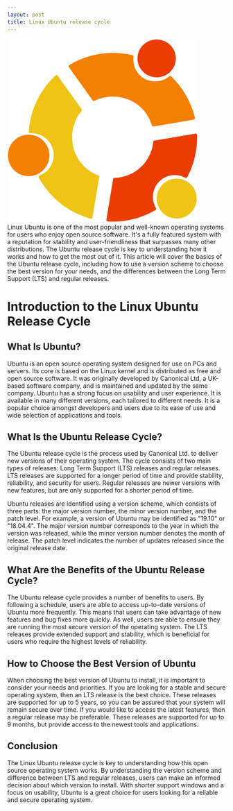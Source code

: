 ```yaml
---
layout: post
title: Linux Ubuntu release cycle
---
```

<div class="row">
    <div class="col-sm-2">
        <img src="/images/linux-ubuntu.png" alt="linux ubuntu logo"/>
    </div>
    <div class="col-sm-10">
        Linux Ubuntu is one of the most popular and well-known operating systems for users who enjoy open source software. It's a fully featured system with a reputation for stability and user-friendliness that surpasses many other distributions. The Ubuntu release cycle is key to understanding how it works and how to get the most out of it. This article will cover the basics of the Ubuntu release cycle, including how to use a version scheme to choose the best version for your needs, and the differences between the Long Term Support (LTS) and regular releases.
    </div>
</div>

# Introduction to the Linux Ubuntu Release Cycle

## What Is Ubuntu?

Ubuntu is an open source operating system designed for use on PCs and servers. Its core is based on the Linux kernel and
is distributed as free and open source software. It was originally developed by Canonical Ltd, a UK-based software
company, and is maintained and updated by the same company. Ubuntu has a strong focus on usability and user experience.
It is available in many different versions, each tailored to different needs. It is a popular choice amongst developers
and users due to its ease of use and wide selection of applications and tools.

## What Is the Ubuntu Release Cycle?

The Ubuntu release cycle is the process used by Canonical Ltd. to deliver new versions of their operating system. The
cycle consists of two main types of releases: Long Term Support (LTS) releases and regular releases. LTS releases are
supported for a longer period of time and provide stability, reliability, and security for users. Regular releases are
newer versions with new features, but are only supported for a shorter period of time.

Ubuntu releases are identified using a version scheme, which consists of three parts: the major version number, the
minor version number, and the patch level. For example, a version of Ubuntu may be identified as "19.10" or "18.04.4".
The major version number corresponds to the year in which the version was released, while the minor version number
denotes the month of release. The patch level indicates the number of updates released since the original release date.

## What Are the Benefits of the Ubuntu Release Cycle?

The Ubuntu release cycle provides a number of benefits to users. By following a schedule, users are able to access
up-to-date versions of Ubuntu more frequently. This means that users can take advantage of new features and bug fixes
more quickly. As well, users are able to ensure they are running the most secure version of the operating system. The
LTS releases provide extended support and stability, which is beneficial for users who require the highest levels of
reliability.

## How to Choose the Best Version of Ubuntu

When choosing the best version of Ubuntu to install, it is important to consider your needs and priorities. If you are
looking for a stable and secure operating system, then an LTS release is the best choice. These releases are supported
for up to 5 years, so you can be assured that your system will remain secure over time. If you would like to access the
latest features, then a regular release may be preferable. These releases are supported for up to 9 months, but provide
access to the newest tools and applications.

## Conclusion

The Linux Ubuntu release cycle is key to understanding how this open source operating system works. By understanding the
version scheme and difference between LTS and regular releases, users can make an informed decision about which version
to install. With shorter support windows and a focus on usability, Ubuntu is a great choice for users looking for a
reliable and secure operating system.
